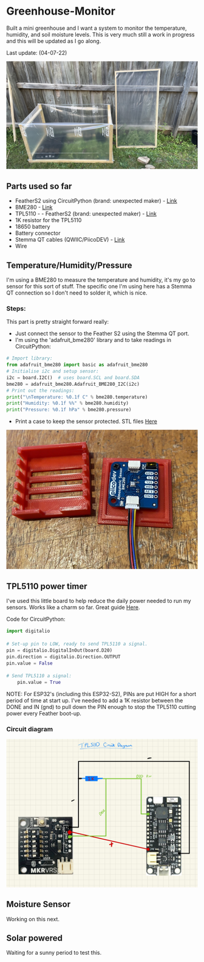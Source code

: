 # Greenhouse-Monitor
 Built a mini greenhouse and I want a system to monitor the temperature, humidity, and soil moisture levels. This is very much still a work in progress and this will be updated as I go along. 
 
 Last update: (04-07-22)

![My Image](Images/IMG_2427.jpg)

## Parts used so far

- FeatherS2 using CircuitPython (brand: unexpected maker) - [Link](https://feathers2.io)
- BME280 - [Link](https://core-electronics.com.au/piicodev-atmospheric-sensor-bme280.html)
- TPL5110 - - FeatherS2 (brand: unexpected maker) - [Link](https://core-electronics.com.au/makerverse-nano-power-timer.html)
- 1K resistor for the TPL5110
- 18650 battery
- Battery connector
- Stemma QT cables (QWIIC/PiicoDEV) - [Link](https://core-electronics.com.au/piicodev-cable-200mm.html)
- Wire

## Temperature/Humidity/Pressure

I'm using a BME280 to measure the temperature and humidity, it's my go to sensor for this sort of stuff. The specific one I'm using here has a Stemma QT connection so I don't need to solder it, which is nice. 

### Steps:

This part is pretty straight forward really:
- Just connect the sensor to the Feather S2 using the Stemma QT port.
- I'm using the 'adafruit_bme280' library and to take readings in CircuitPython:

```python
# Import library:
from adafruit_bme280 import basic as adafruit_bme280
# Initialise i2c and setup sensor:
i2c = board.I2C()  # uses board.SCL and board.SDA
bme280 = adafruit_bme280.Adafruit_BME280_I2C(i2c)
# Print out the readings:
print("\nTemperature: %0.1f C" % bme280.temperature)
print("Humidity: %0.1f %%" % bme280.humidity)
print("Pressure: %0.1f hPa" % bme280.pressure)
```

- Print a case to keep the sensor protected. STL files [Here](https://www.thingiverse.com/thing:5425651)

![My Image](Images/bme280.jpg)

## TPL5110 power timer

I've used this little board to help reduce the daily power needed to run my sensors. Works like a charm so far. Great guide [Here](https://core-electronics.com.au/guides/raspberry-pi-pico/makerverse-nano-power-timer/).

Code for CircuitPython:
```python
import digitalio

# Set-up pin to LOW, ready to send TPL5110 a signal.
pin = digitalio.DigitalInOut(board.D20)
pin.direction = digitalio.Direction.OUTPUT
pin.value = False

# Send TPL5110 a signal:
    pin.value = True
```

NOTE: For ESP32's (including this ESP32-S2), PINs are put HIGH for a short period of time at start up. I've needed to add a 1K resistor between the DONE and IN (gnd) to pull down the PIN enough to stop the TPL5110 cutting power every Feather boot-up.

### Circuit diagram

![My Image](Images/TPL5110Circuit.jpeg)

##  Moisture Sensor

Working on this next.


## Solar powered

Waiting for a sunny period to test this.